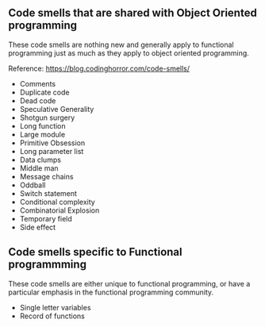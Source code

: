 ## Code smells that are shared with Object Oriented programming 
These code smells are nothing new and generally apply to functional programming just as much as they apply to object oriented programming.

Reference: <https://blog.codinghorror.com/code-smells/>

- Comments
- Duplicate code
- Dead code
- Speculative Generality
- Shotgun surgery
- Long function
- Large module
- Primitive Obsession
- Long parameter list
- Data clumps
- Middle man
- Message chains
- Oddball
- Switch statement
- Conditional complexity
- Combinatorial Explosion
- Temporary field
- Side effect

## Code smells specific to Functional programmming 
These code smells are either unique to functional programming, or have a particular emphasis in the functional programming community.

- Single letter variables
- Record of functions

